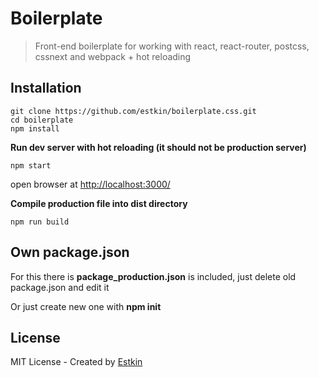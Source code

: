 # Boilerplate
> Front-end boilerplate for working with react, react-router, postcss, cssnext and webpack + hot reloading

## Installation
```
git clone https://github.com/estkin/boilerplate.css.git
cd boilerplate
npm install
```
**Run dev server with hot reloading (it should not be production server)**
```
npm start
```
open browser at [http://localhost:3000/](http://localhost:3000/)

**Compile production file into dist directory**
```
npm run build
```

## Own package.json
For this there is **package_production.json** is included, just delete old package.json and edit it

Or just create new one with **npm init**

## License
MIT License - Created by [Estkin](https://github.com/estkin/boilerplate)
